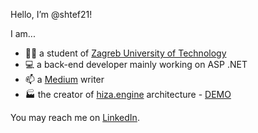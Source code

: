 Hello, I’m @shtef21!

I am...
- 👨‍🎓 a student of [Zagreb University of Technology](https://www.tvz.hr/)
- 💻 a back-end developer mainly working on ASP .NET
- 📫 a [Medium](https://medium.com/@shtef21) writer
- 🏭 the creator of [hiza.engine](https://github.com/nevenpalcec/hiza_js) architecture - [DEMO](https://app.my-rents.com/web/hiza-tutorial.html)

You may reach me on [LinkedIn](https://www.linkedin.com/in/stjepan-salopek-5a68a8256/).

<!-- - 💞️ I’m looking to collaborate on ... -->

<!---
shtef21/shtef21 is a ✨ special ✨ repository because its `README.md` (this file) appears on your GitHub profile.
You can click the Preview link to take a look at your changes.
--->
